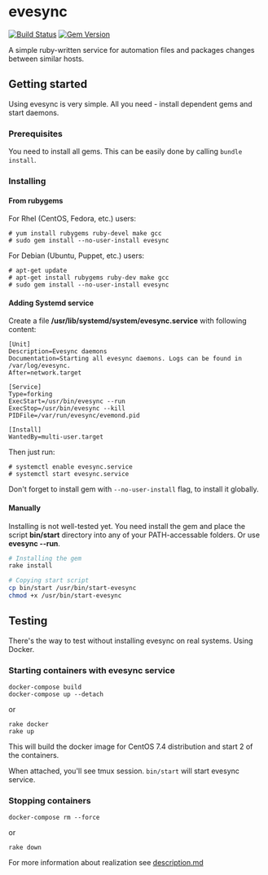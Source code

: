 # evesync
[![Build Status](https://travis-ci.org/mrexox/evesync.svg?branch=master)](https://travis-ci.org/mrexox/evesync)
[![Gem Version](https://badge.fury.io/rb/evesync.svg)](https://badge.fury.io/rb/evesync)

A simple ruby-written service for automation files and packages changes between similar hosts.

## Getting started
Using evesync is very simple. All you need - install dependent gems and start daemons.

### Prerequisites

You need to install all gems. This can be easily done by calling `bundle install`.

### Installing

#### From rubygems

For Rhel (CentOS, Fedora, etc.) users:
```
# yum install rubygems ruby-devel make gcc
# sudo gem install --no-user-install evesync
```

For Debian (Ubuntu, Puppet, etc.) users:
```
# apt-get update
# apt-get install rubygems ruby-dev make gcc
# sudo gem install --no-user-install evesync
```

#### Adding Systemd service

Create a file **/usr/lib/systemd/system/evesync.service** with following content:
```
[Unit]
Description=Evesync daemons
Documentation=Starting all evesync daemons. Logs can be found in /var/log/evesync.
After=network.target

[Service]
Type=forking
ExecStart=/usr/bin/evesync --run
ExecStop=/usr/bin/evesync --kill
PIDFile=/var/run/evesync/evemond.pid

[Install]
WantedBy=multi-user.target
```

Then just run:
```
# systemctl enable evesync.service
# systemctl start evesync.service
```

Don't forget to install gem with `--no-user-install` flag, to install it globally.

#### Manually

Installing is not well-tested yet. You need install the gem and place the script **bin/start** directory into any of your PATH-accessable folders. Or use **evesync --run**.

```bash
# Installing the gem
rake install

# Copying start script
cp bin/start /usr/bin/start-evesync
chmod +x /usr/bin/start-evesync
```

## Testing
There's the way to test without installing evesync on real systems. Using Docker.

### Starting containers with evesync service

```
docker-compose build
docker-compose up --detach
```
or
```
rake docker
rake up
```

This will build the docker image for CentOS 7.4 distribution and start 2 of the containers.

When attached, you'll see tmux session. `bin/start` will start evesync service.

### Stopping containers

```
docker-compose rm --force
```
or
```
rake down
```

For more information about realization see [description.md](./description.md)
